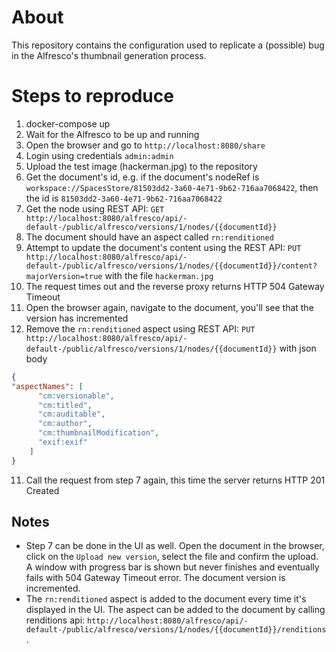 # About

This repository contains the configuration used to replicate a (possible) bug in the Alfresco's thumbnail generation process.

# Steps to reproduce

1. docker-compose up
2. Wait for the Alfresco to be up and running
3. Open the browser and go to `http://localhost:8080/share`
4. Login using credentials `admin:admin`
3. Upload the test image (hackerman.jpg) to the repository
4. Get the document's id, e.g. if the document's nodeRef is `workspace://SpacesStore/81503dd2-3a60-4e71-9b62-716aa7068422`, then the id is `81503dd2-3a60-4e71-9b62-716aa7068422`
5. Get the node using REST API: `GET http://localhost:8080/alfresco/api/-default-/public/alfresco/versions/1/nodes/{{documentId}}`
6. The document should have an aspect called `rn:renditioned`
7. Attempt to update the document's content using the REST API: `PUT http://localhost:8080/alfresco/api/-default-/public/alfresco/versions/1/nodes/{{documentId}}/content?majorVersion=true` with the file `hackerman.jpg`
8. The request times out and the reverse proxy returns HTTP 504 Gateway Timeout
9. Open the browser again, navigate to the document, you'll see that the version has incremented
10. Remove the `rn:renditioned` aspect using REST API: `PUT http://localhost:8080/alfresco/api/-default-/public/alfresco/versions/1/nodes/{{documentId}}` with json body

```json
{
"aspectNames": [
      "cm:versionable",
      "cm:titled",
      "cm:auditable",
      "cm:author",
      "cm:thumbnailModification",
      "exif:exif"
    ]
}
```

11. Call the request from step 7 again, this time the server returns HTTP 201 Created

## Notes

- Step 7 can be done in the UI as well. Open the document in the browser, click on the `Upload new version`, select the file and confirm the upload. A window with progress bar is shown but never finishes and eventually fails with 504 Gateway Timeout error. The document version is incremented.
- The `rn:renditioned` aspect is added to the document every time it's displayed in the UI. The aspect can be added to the document by calling renditions api: `http://localhost:8080/alfresco/api/-default-/public/alfresco/versions/1/nodes/{{documentId}}/renditions`.